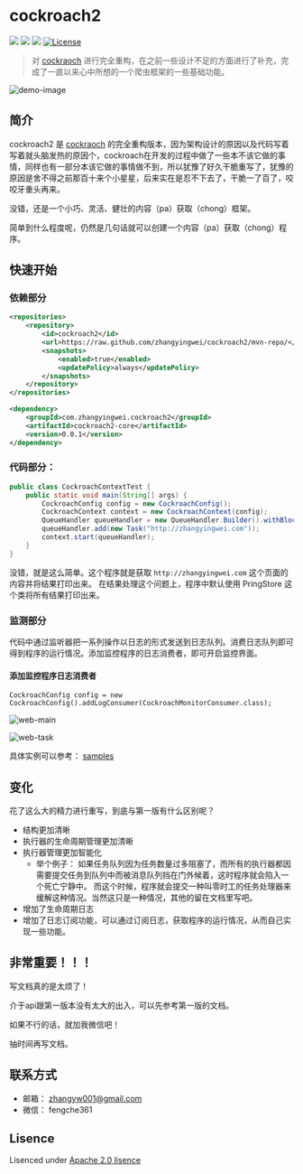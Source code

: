 # cockroach2

[![](https://travis-ci.org/zhangyingwei/cockroach2.svg?branch=master)](https://travis-ci.org/zhangyingwei/cockroach2)
[![](https://img.shields.io/badge/language-java-orange.svg)]()
[![](https://img.shields.io/badge/jdk-1.8-green.svg)]()
[![License](http://img.shields.io/:license-apache-blue.svg)](http://www.apache.org/licenses/LICENSE-2.0.html)

> 对 [cockraoch](https://github.com/zhangyingwei/cockroach) 进行完全重构，在之前一些设计不足的方面进行了补充，完成了一直以来心中所想的一个爬虫框架的一些基础功能。

![demo-image](docs/images/cockroach-demo.png)


## 简介

cockroach2 是 [cockraoch](https://github.com/zhangyingwei/cockroach) 的完全重构版本，因为架构设计的原因以及代码写着写着就头脑发热的原因个，cockroach在开发的过程中做了一些本不该它做的事情，同样也有一部分本该它做的事情做不到，所以犹豫了好久干脆重写了，犹豫的原因是舍不得之前那百十来个小星星，后来实在是忍不下去了，干脆一了百了，咬咬牙重头再来。

没错，还是一个小巧、灵活、健壮的内容（pa）获取（chong）框架。

简单到什么程度呢，仍然是几句话就可以创建一个内容（pa）获取（chong）程序。

## 快速开始

### 依赖部分

```xml
<repositories>
    <repository>
        <id>cockroach2</id>
        <url>https://raw.github.com/zhangyingwei/cockroach2/mvn-repo/</url>
        <snapshots>
            <enabled>true</enabled>
            <updatePolicy>always</updatePolicy>
        </snapshots>
    </repository>
</repositories>
```

```xml
<dependency>
    <groupId>com.zhangyingwei.cockroach2</groupId>
    <artifactId>cockroach2-core</artifactId>
    <version>0.0.1</version>
</dependency>
```

### 代码部分：

```java
public class CockroachContextTest {
    public static void main(String[] args) {
        CockroachConfig config = new CockroachConfig();
        CockroachContext context = new CockroachContext(config);
        QueueHandler queueHandler = new QueueHandler.Builder().withBlock(false).build();
        queueHandler.add(new Task("http://zhangyingwei.com"));
        context.start(queueHandler);
    }
}
```

没错，就是这么简单。这个程序就是获取 `http://zhangyingwei.com` 这个页面的内容并将结果打印出来。
在结果处理这个问题上，程序中默认使用 PringStore 这个类将所有结果打印出来。

### 监测部分

代码中通过监听器把一系列操作以日志的形式发送到日志队列。消费日志队列即可得到程序的运行情况。添加监控程序的日志消费者，即可开启监控界面。

#### 添加监控程序日志消费者

```text
CockroachConfig config = new CockroachConfig().addLogConsumer(CockroachMonitorConsumer.class);
```

![web-main](docs/images/main.png)

![web-task](docs/images/task.png)

具体实例可以参考： [samples](cockroach2-samples/src/main/java/com/zhangyingwei/cockroach2/samples)

## 变化

花了这么大的精力进行重写，到底与第一版有什么区别呢？

* 结构更加清晰
* 执行器的生命周期管理更加清晰
* 执行器管理更加智能化
    * 举个例子： 如果任务队列因为任务数量过多阻塞了，而所有的执行器都因需要提交任务到队列中而被消息队列挡在门外候着，这时程序就会陷入一个死亡宁静中。 而这个时候，程序就会提交一种叫零时工的任务处理器来缓解这种情况。当然这只是一种情况，其他的留在文档里写吧。
* 增加了生命周期日志
* 增加了日志订阅功能，可以通过订阅日志，获取程序的运行情况，从而自己实现一些功能。

## 非常重要！！！

写文档真的是太烦了！

介于api跟第一版本没有太大的出入，可以先参考第一版的文档。

如果不行的话，就加我微信吧！

抽时间再写文档。

## 联系方式
* 邮箱： zhangyw001@gmail.com
* 微信： fengche361

## Lisence

Lisenced under [Apache 2.0 lisence](./LICENSE)
